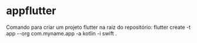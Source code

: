 # appflutter

Comando para criar um projeto flutter na raiz do repositório: flutter create -t app --org com.myname.app -a kotlin -i swift .

